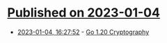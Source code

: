 # [Published on 2023-01-04](index.md)

* [2023-01-04, 16:27:52](https://news.ycombinator.com/item?id=34247615) - [Go 1.20 Cryptography](https://words.filippo.io/dispatches/go-1-20-cryptography/)
